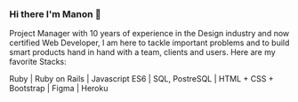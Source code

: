 ### Hi there I'm Manon 👋

Project Manager with 10 years of experience in the Design industry and now certified Web Developer, I am here to tackle important problems and to build smart products hand in hand with a team, clients and users.
Here are my favorite Stacks:

Ruby | Ruby on Rails | Javascript ES6 | SQL, PostreSQL | HTML + CSS + Bootstrap | Figma | Heroku

